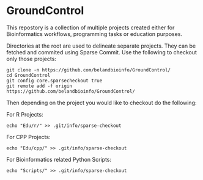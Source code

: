 GroundControl
=============
This repostory is a collection of multiple projects created either
for Bioinformatics workflows, programming tasks or education purposes.

Directories at the root are used to delineate separate projects. They can be fetched
and commited using Sparse Commit. Use the following to checkout only those projects:

```
git clone -n https://github.com/belandbioinfo/GroundControl/
cd GroundControl
git config core.sparsecheckout true
git remote add -f origin https://github.com/belandbioinfo/GroundControl/
```

Then depending on the project you would like to checkout do the following:

For R Projects:  

```
echo "Edu/r/" >> .git/info/sparse-checkout
```

For CPP Projects:

```
echo "Edu/cpp/" >> .git/info/sparse-checkout
```

For Bioinformatics related Python Scripts:

```
echo "Scripts/" >> .git/info/sparse-checkout
```
